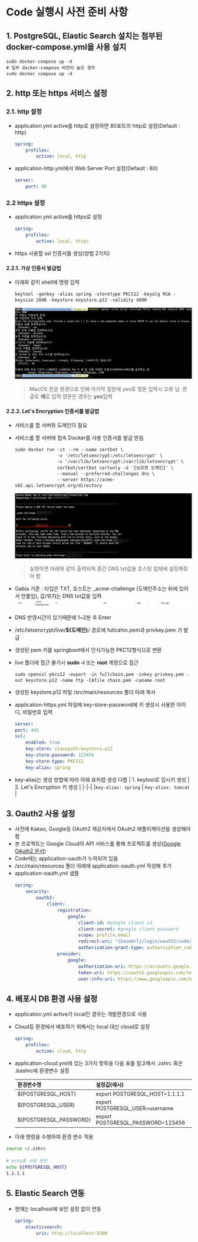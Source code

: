 # Code 실행시 사전 준비 사항

## 1. PostgreSQL, Elastic Search 설치는 첨부된 docker-compose.yml을 사용 설치

```shell
sudo docker-compose up -d
# 일부 docker-compose 버전이 높은 경우
sudo docker compose up -d
```

## 2. http 또는 https 서비스 설정

### 2.1. http 설정

-   application.yml active를 http로 설정하면 80포트의 http로 설정(Default : http)

    ```yml
    spring:
        profiles:
            active: local, http
    ```

-   application-http.yml에서 Web Server Port 설정(Default : 80)
    ```yml
    server:
        port: 80
    ```

### 2.2 https 설정

-   application.yml active를 https로 설정

    ```yml
    spring:
        profiles:
            active: local, https
    ```

-   https 사용할 ssl 인증서를 생성(방법 2가지)

#### 2.2.1. 가상 인증서 발급법

-   아래와 같이 shell에 명령 입력

    ```shell
    keytool -genkey -alias spring -storetype PKCS12 -keyalg RSA -keysize 2048 -keystore keystore.p12 -validity 4000
    ```

    ![image](./doc_img/local_ssl_key.png)

    > MacOS 한글 환경으로 인해 마지막 질문에 yes로 영문 입력시 오류 남. 한글로 **예**로 입력 영문은 경우는 **yes**입력

#### 2.2.2. Let's Encryption 인증서를 발급법

-   서비스를 할 서버와 도메인이 필요
-   서비스를 할 서버에 접속 Docker를 사용 인증서를 발급 받음

    ```shell
    sudo docker run -it --rm --name certbot \
                    -v '/etc/letsencrypt:/etc/letsencrypt' \
                    -v '/var/lib/letsencrypt:/var/lib/letsencrypt' \
                    certbot/certbot certonly -d '{보유한 도메인}' \
                    --manual --preferred-challenges dns \
                    --server https://acme-v02.api.letsencrypt.org/directory
    ```

    ![image](./doc_img/letsencryption_ssl_key.png)

    > 실행하면 아래와 같이 출력되며 중간 DNS txt값을 호스팅 업체에 설정해줘야 함

-   Gabia 기준 : 타입은 TXT, 호스트는 \_acme-challenge (도메인주소는 뒤에 있어서 안붙임), 값/위치는 DNS txt값을 입력
    ![image](./doc_img/dns_setting.png)
-   DNS 반영시간이 있기때문에 1~2분 후 Enter
-   /etc/letsencrypt/live/**${도메인}**/ 경로에 fullcahin.pem과 privkey.pem 가 발급
-   생성된 pem 키를 springboot에서 인식가능한 PKC12형식으로 변환
-   live 폴더에 접근 불가시 **sudo -i** 또는 **root** 계정으로 접근

    ```shell
    sudo openssl pkcs12 -export -in fullchain.pem -inkey privkey.pem -out keystore.p12 -name ttp -CAfile chain.pem -caname root
    ```

-   생성된 keystore.p12 파일 /src/main/resources 폴더 아래 복사
-   application-https.yml 파일에 key-store-password에 키 생성시 사용한 아이디, 비밀번호 입력
    ```yml
    server:
    port: 443
    ssl:
        enabled: true
        key-store: classpath:keystore.p12
        key-store-password: 123456
        key-store-type: PKCS12
        key-alias: spring
    ```
-   key-alias는 생성 방법에 따라 아래 표처럼 생성 다름
    | 1. keytool로 임시키 생성 | 2. Let's Encryption 키 생성 |
    |-|-|
    |`key-alias: spring` | `key-alias: tomcat` |

## 3. Oauth2 사용 설정

-   사전에 Kakao, Google등 OAuth2 제공자에서 OAuth2 애플리케이션을 생성해야 함
-   본 프로젝트는 Google Cloud의 API 서비스를 통해 프로젝트를 생성([Google OAuth2 문서](https://developers.google.com/identity/protocols/oauth2?hl=ko))
-   Code에는 application-oauth가 누락되어 있음
-   /src/main/resources 폴더 아래에 application-oauth.yml 작성해 추가
-   application-oauth.yml 샘플
    ```yml
    spring:
        security:
            oauth2:
                client:
                    registration:
                        google:
                            client-id: #google client id
                            client-secret: #google client password
                            scope: profile,email
                            redirect-uri: "{baseUrl}/login/oauth2/code/{registrationId}"
                            authorization-grant-type: authorization_code
                    provider:
                        google:
                            authorization-uri: https://accounts.google.com/o/oauth2/auth
                            token-uri: https://oauth2.googleapis.com/token
                            user-info-uri: https://www.googleapis.com/oauth2/v3/userinfo
    ```

## 4. 배포시 DB 환경 사용 설정

-   application.yml active가 local인 경우는 개발환경으로 사용
-   Cloud등 환경에서 배포하기 위해서는 local 대신 cloud로 설정

    ```yml
    spring:
        profiles:
            active: cloud, http
    ```

-   application-cloud.yml에 있는 3가지 항목을 다음 표를 참고해서 .zshrc 혹은 .bashrc에 환경변수 설정

    | 환경변수명             | 설정값(예시)                      |
    | ---------------------- | --------------------------------- |
    | ${POSTGRESQL_HOST}     | export POSTGRESQL_HOST=1.1.1.1    |
    | ${POSTGRESQL_USER}     | export POSTGRESQL_USER=username   |
    | ${POSTGRESQL_PASSWORD} | export POSTGRESQL_PASSWORD=123456 |

-   아래 명령을 수행하여 환경 변수 적용

```zsh
source ~/.zshrc

# echo를 사용 확인
echo ${POSTGRESQL_HOST}
1.1.1.1
```

## 5. Elastic Search 연동

-   현재는 localhost에 보안 설정 없이 연동

    ```yml
    spring:
        elasticsearch:
            uris: http://localhost:9200
    ```
